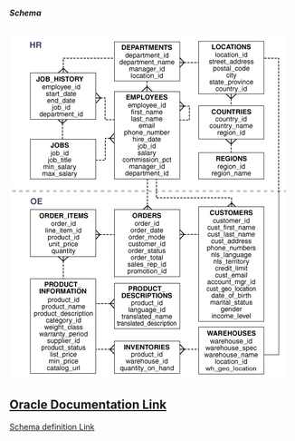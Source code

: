 ##### Schema
![Alt text](Schema_HR_OE.PNG?raw=true "HR OE Schemas")
---
[Oracle Documentation Link](https://docs.oracle.com/database/121/COMSC/diagrams.htm#COMSC112)
---
[Schema definition Link](https://docs.oracle.com/database/121/COMSC/img_text/comsc008.htm)
